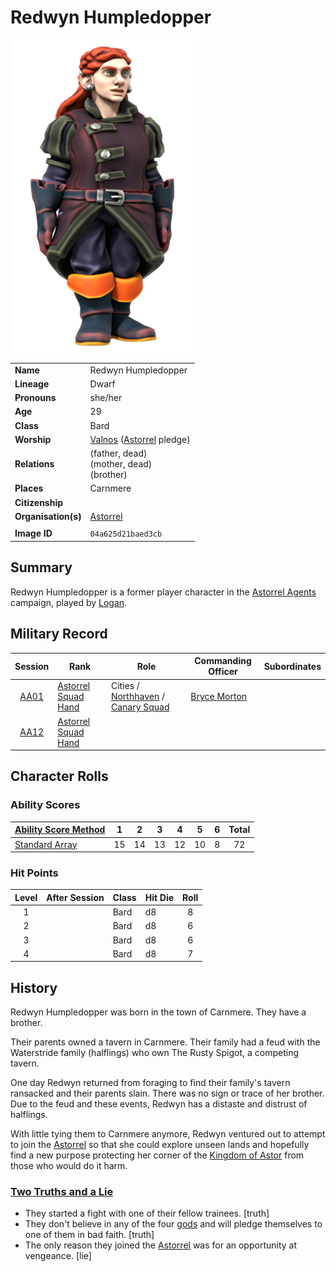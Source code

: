 # Redwyn Humpledopper

<img src="https://raw.githubusercontent.com/jesskelsall/astarus-images/main/characters/portraits/04a625d21baed3cb.png" height="500" />

|||
| --- | --- |
| **Name** | Redwyn Humpledopper | character.4
| **Lineage** | Dwarf |
| **Pronouns** | she/her |
| **Age** | 29 |
| **Class** | Bard |
| **Worship** | [Valnos](../gods/deities/valnos.md) ([Astorrel](../organisations/astorrel/astorrel.md) pledge) |
| **Relations** | (father, dead)<br>(mother, dead)<br>(brother) |
| **Places** | Carnmere |
| **Citizenship** | |
| **Organisation(s)** | [Astorrel](../organisations/astorrel/astorrel.md) |
|||
| **Image ID** | `04a625d21baed3cb` |

## Summary

Redwyn Humpledopper is a former player character in the [Astorrel Agents](../campaigns/C2-astorrel-agents.md) campaign, played by [Logan](../players/logan.md).

## Military Record

| Session | Rank | Role | Commanding Officer | Subordinates |
|:---:| --- | --- | --- | --- |
| [AA01](../sessions/AA01.md) | [Astorrel Squad Hand](../organisations/astorrel/ranks/astorrel-squad-hand.md) | Cities / [Northhaven](../places/cities/northhaven.md) / [Canary Squad](../organisations/astorrel/squads/canary-squad.md) | [Bryce Morton](bryce-morton.md) ||
| [AA12](../sessions/AA12.md) | [Astorrel Squad Hand](../organisations/astorrel/ranks/astorrel-squad-hand.md) ||||

## Character Rolls

### Ability Scores

| [Ability Score Method](../mechanics/ability-score-method/ability-score-method.md) | 1 | 2 | 3 | 4 | 5 | 6 | Total |
| --- |:---:|:---:|:---:|:---:|:---:|:---:|:---:|
| [Standard Array](../mechanics/ability-score-method/standard-array.md) | 15 | 14 | 13 | 12 | 10 | 8 | 72 |

### Hit Points

| Level | After Session | Class | Hit Die | Roll |
|:---:|:---:| --- | --- |:---:|
| 1 || Bard | d8 | 8 |
| 2 || Bard | d8 | 6 |
| 3 || Bard | d8 | 6 |
| 4 || Bard | d8 | 7 |

## History

Redwyn Humpledopper was born in the town of Carnmere. They have a brother.

Their parents owned a tavern in Carnmere. Their family had a feud with the Waterstride family (halflings) who own The Rusty Spigot, a competing tavern.

One day Redwyn returned from foraging to find their family's tavern ransacked and their parents slain. There was no sign or trace of her brother. Due to the feud and these events, Redwyn has a distaste and distrust of halflings.

With little tying them to Carnmere anymore, Redwyn ventured out to attempt to join the [Astorrel](../organisations/astorrel/astorrel.md) so that she could explore unseen lands and hopefully find a new purpose protecting her corner of the [Kingdom of Astor](../civilisations/kingdom-of-astor/kingdom-of-astor.md) from those who would do it harm.

### [Two Truths and a Lie](../mechanics/roleplay/two-truths-and-a-lie.md)

- They started a fight with one of their fellow trainees. [truth]
- They don't believe in any of the four [gods](../gods/gods.md) and will pledge themselves to one of them in bad faith. [truth]
- The only reason they joined the [Astorrel](../organisations/astorrel/astorrel.md) was for an opportunity at vengeance. [lie]
